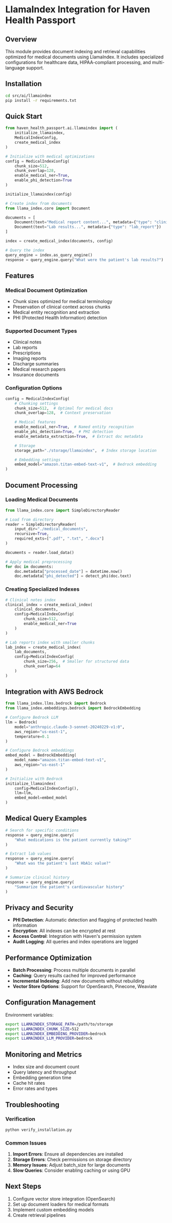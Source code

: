 # LlamaIndex Integration for Haven Health Passport

## Overview

This module provides document indexing and retrieval capabilities optimized for medical documents using LlamaIndex. It includes specialized configurations for healthcare data, HIPAA-compliant processing, and multi-language support.

## Installation

```bash
cd src/ai/llamaindex
pip install -r requirements.txt
```

## Quick Start

```python
from haven_health_passport.ai.llamaindex import (
    initialize_llamaindex,
    MedicalIndexConfig,
    create_medical_index
)

# Initialize with medical optimizations
config = MedicalIndexConfig(
    chunk_size=512,
    chunk_overlap=128,
    enable_medical_ner=True,
    enable_phi_detection=True
)

initialize_llamaindex(config)

# Create index from documents
from llama_index.core import Document

documents = [
    Document(text="Medical report content...", metadata={"type": "clinical_note"}),
    Document(text="Lab results...", metadata={"type": "lab_report"})
]

index = create_medical_index(documents, config)

# Query the index
query_engine = index.as_query_engine()
response = query_engine.query("What were the patient's lab results?")
```

## Features

### Medical Document Optimization
- Chunk sizes optimized for medical terminology
- Preservation of clinical context across chunks
- Medical entity recognition and extraction
- PHI (Protected Health Information) detection

### Supported Document Types
- Clinical notes
- Lab reports
- Prescriptions
- Imaging reports
- Discharge summaries
- Medical research papers
- Insurance documents

### Configuration Options

```python
config = MedicalIndexConfig(
    # Chunking settings
    chunk_size=512,  # Optimal for medical docs
    chunk_overlap=128,  # Context preservation

    # Medical features
    enable_medical_ner=True,  # Named entity recognition
    enable_phi_detection=True,  # PHI detection
    enable_metadata_extraction=True,  # Extract doc metadata

    # Storage
    storage_path="./storage/llamaindex",  # Index storage location

    # Embedding settings
    embed_model="amazon.titan-embed-text-v1",  # Bedrock embedding
)
```

## Document Processing

### Loading Medical Documents

```python
from llama_index.core import SimpleDirectoryReader

# Load from directory
reader = SimpleDirectoryReader(
    input_dir="./medical_documents",
    recursive=True,
    required_exts=[".pdf", ".txt", ".docx"]
)

documents = reader.load_data()

# Apply medical preprocessing
for doc in documents:
    doc.metadata["processed_date"] = datetime.now()
    doc.metadata["phi_detected"] = detect_phi(doc.text)
```

### Creating Specialized Indexes

```python
# Clinical notes index
clinical_index = create_medical_index(
    clinical_documents,
    config=MedicalIndexConfig(
        chunk_size=512,
        enable_medical_ner=True
    )
)

# Lab reports index with smaller chunks
lab_index = create_medical_index(
    lab_documents,
    config=MedicalIndexConfig(
        chunk_size=256,  # Smaller for structured data
        chunk_overlap=64
    )
)
```

## Integration with AWS Bedrock

```python
from llama_index.llms.bedrock import Bedrock
from llama_index.embeddings.bedrock import BedrockEmbedding

# Configure Bedrock LLM
llm = Bedrock(
    model="anthropic.claude-3-sonnet-20240229-v1:0",
    aws_region="us-east-1",
    temperature=0.1
)

# Configure Bedrock embeddings
embed_model = BedrockEmbedding(
    model_name="amazon.titan-embed-text-v1",
    aws_region="us-east-1"
)

# Initialize with Bedrock
initialize_llamaindex(
    config=MedicalIndexConfig(),
    llm=llm,
    embed_model=embed_model
)
```

## Medical Query Examples

```python
# Search for specific conditions
response = query_engine.query(
    "What medications is the patient currently taking?"
)

# Extract lab values
response = query_engine.query(
    "What was the patient's last HbA1c value?"
)

# Summarize clinical history
response = query_engine.query(
    "Summarize the patient's cardiovascular history"
)
```

## Privacy and Security

- **PHI Detection**: Automatic detection and flagging of protected health information
- **Encryption**: All indexes can be encrypted at rest
- **Access Control**: Integration with Haven's permission system
- **Audit Logging**: All queries and index operations are logged

## Performance Optimization

- **Batch Processing**: Process multiple documents in parallel
- **Caching**: Query results cached for improved performance
- **Incremental Indexing**: Add new documents without rebuilding
- **Vector Store Options**: Support for OpenSearch, Pinecone, Weaviate

## Configuration Management

Environment variables:
```bash
export LLAMAINDEX_STORAGE_PATH=/path/to/storage
export LLAMAINDEX_CHUNK_SIZE=512
export LLAMAINDEX_EMBEDDING_PROVIDER=bedrock
export LLAMAINDEX_LLM_PROVIDER=bedrock
```

## Monitoring and Metrics

- Index size and document count
- Query latency and throughput
- Embedding generation time
- Cache hit rates
- Error rates and types

## Troubleshooting

### Verification
```bash
python verify_installation.py
```

### Common Issues

1. **Import Errors**: Ensure all dependencies are installed
2. **Storage Errors**: Check permissions on storage directory
3. **Memory Issues**: Adjust batch_size for large documents
4. **Slow Queries**: Consider enabling caching or using GPU

## Next Steps

1. Configure vector store integration (OpenSearch)
2. Set up document loaders for medical formats
3. Implement custom embedding models
4. Create retrieval pipelines

